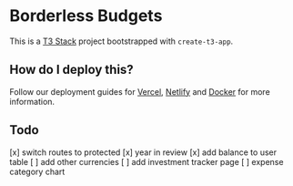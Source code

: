 # Borderless Budgets

This is a [T3 Stack](https://create.t3.gg/) project bootstrapped with `create-t3-app`.

## How do I deploy this?

Follow our deployment guides for [Vercel](https://create.t3.gg/en/deployment/vercel), [Netlify](https://create.t3.gg/en/deployment/netlify) and [Docker](https://create.t3.gg/en/deployment/docker) for more information.

## Todo

[x] switch routes to protected
[x] year in review
[x] add balance to user table
[ ] add other currencies
[ ] add investment tracker page
[ ] expense category chart
